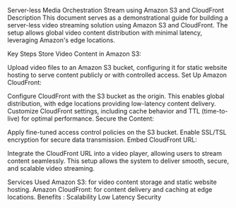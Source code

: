 Server-less Media Orchestration Stream using Amazon S3 and CloudFront
Description
This document serves as a demonstrational guide for building a server-less video streaming solution using Amazon S3 and CloudFront. The setup allows global video content distribution with minimal latency, leveraging Amazon's edge locations.

Key Steps
Store Video Content in Amazon S3:

Upload video files to an Amazon S3 bucket, configuring it for static website hosting to serve content publicly or with controlled access.
Set Up Amazon CloudFront:

Configure CloudFront with the S3 bucket as the origin. This enables global distribution, with edge locations providing low-latency content delivery.
Customize CloudFront settings, including cache behavior and TTL (time-to-live) for optimal performance.
Secure the Content:

Apply fine-tuned access control policies on the S3 bucket.
Enable SSL/TSL encryption for secure data transmission.
Embed CloudFront URL:

Integrate the CloudFront URL into a video player, allowing users to stream content seamlessly.
This setup allows the system to deliver smooth, secure, and scalable video streaming.

Services Used
Amazon S3: for video content storage and static website hosting.
Amazon CloudFront: for content delivery and caching at edge locations.
Benefits :
Scalability
Low Latency
Security
